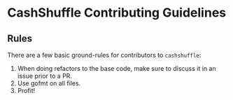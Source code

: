 # CashShuffle Contributing Guidelines

## Rules

There are a few basic ground-rules for contributors to `cashshuffle`:

1. When doing refactors to the base code, make sure to discuss it in an issue prior to a PR.
2. Use gofmt on all files.
3. Profit!
